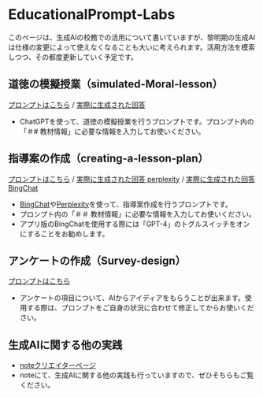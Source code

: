 # EducationalPrompt-Labs
このページは、⽣成AIの校務での活⽤について書いていますが、黎明期の生成AIは仕様の変更によって使えなくなることも大いに考えられます。活用方法を模索しつつ、その都度更新していく予定です。

## 道徳の模擬授業（simulated-Moral-lesson）
[プロンプトはこちら](https://github.com/atariryuma/EducationalPrompt-Labs/blob/main/simulated-Moral-lesson) / 
[実際に生成された回答](https://chat.openai.com/share/efe3fd4d-4b0d-42a3-9ddd-033af2b4b113)
* ChatGPTを使って、道徳の模擬授業を行うプロンプトです。プロンプト内の「＃# 教材情報」に必要な情報を入力してお使いください。

## 指導案の作成（creating-a-lesson-plan）
[プロンプトはこちら](https://github.com/atariryuma/EducationalPrompt-Labs/blob/main/Creating-a-lesson-plan) / 
[実際に生成された回答 perplexity](https://www.perplexity.ai/search/86075de6-a9fd-44b5-8f43-24336ac3a3c9?s=c) / 
[実際に生成された回答 BingChat](https://sl.bing.net/e6s7KJG7pZI)
* [BingChat](https://www.bing.com/search?q=Bing+AI&showconv=1&FORM=hpcodx)や[Perplexity](https://www.perplexity.ai/)を使って、指導案作成を行うプロンプトです。
* プロンプト内の「＃＃ 教材情報」に必要な情報を入力してお使いください。
* アプリ版のBingChatを使用する際には「GPT-4」のトグルスイッチをオンにすることをお勧めします。

## アンケートの作成（Survey-design）
[プロンプトはこちら](https://github.com/atariryuma/EducationalPrompt-Labs/blob/main/Survey-design)
* アンケートの項目について、AIからアイディアをもらうことが出来ます。使用する際は、プロンプトをご自身の状況に合わせて修正してからお使いください。

## 生成AIに関する他の実践
* [noteクリエイターページ](https://note.com/atari_ryuma/)
* noteにて、生成AIに関する他の実践も行っていますので、ぜひそちらもご覧ください。
